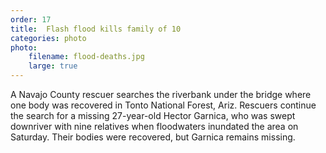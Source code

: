 ```yaml
---
order: 17
title:  Flash flood kills family of 10
categories: photo
photo:
    filename: flood-deaths.jpg
    large: true
---
```


A Navajo County rescuer searches the riverbank under the bridge where one body was recovered in Tonto National Forest, Ariz. Rescuers continue the search for a missing 27-year-old Hector Garnica, who was swept downriver with nine relatives when floodwaters inundated the area on Saturday. Their bodies were recovered, but Garnica remains missing.